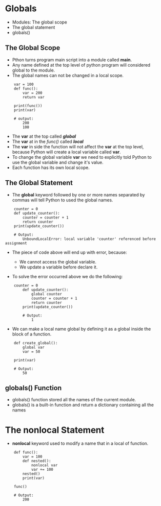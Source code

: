 # Globals
  - Modules: The global scope
  - The global statement
  - globals()


## The Global Scope
   - Pthon turns program main script into a module called **__main__**.
   - Any name defined at the top level of python program will considered global to the module.
   - The global names can not be changed in a local scope.

```
    var = 100
    def func():
        var = 200
        return var

    print(func())
    print(var)

    # output:
        200
        100
```
  - The **var** at the top called **_global_** 
  - The **var** at in the _func()_ called **_local_** 
  - The **var** in side the function will not affect the **var** at the top level, because Python will create a local variable called **var**.
  - To change the global variable **var** we need to explicitly told Python to use the global variable and change it's value.
  - Each function has its own local scope.


## The Global Statement
  - The **global** keyword followed by one or more names separated by commas will tell Python to used the global names.

```
    counter = 0
    def update_counter():
        counter = counter + 1 
        return counter
    print(update_counter())

    # Output:
        UnboundLocalError: local variable 'counter' referenced before assignment
```
  - The piece of code above will end up with error, because:
    - We cannot access the global variable.
    - We update a variable before declare it.


  - To solve the error occurred above we do the following:

```
    counter = 0
        def update_counter():
            global counter
            counter = counter + 1 
            return counter
        print(update_counter())

        # Output:
            1
```
  
  - We can make a local name global by defining it as a global inside the block of a function.

```
    def create_global():
        global var
        var = 50
    
    print(var)

    # Output:
        50
```

## globals() Function
  - globals() function stored all the names of the current module.
  - globals() is a built-in function and return a dictionary containing all the names

# The nonlocal Statement
  - **nonlocal** keyword used to modify a name that in a local of function.

```
    def func():
        var = 100
        def nested():
            nonlocal var
            var += 100
        nested()
        print(var)

    func()

    # Output:
        200
```

 